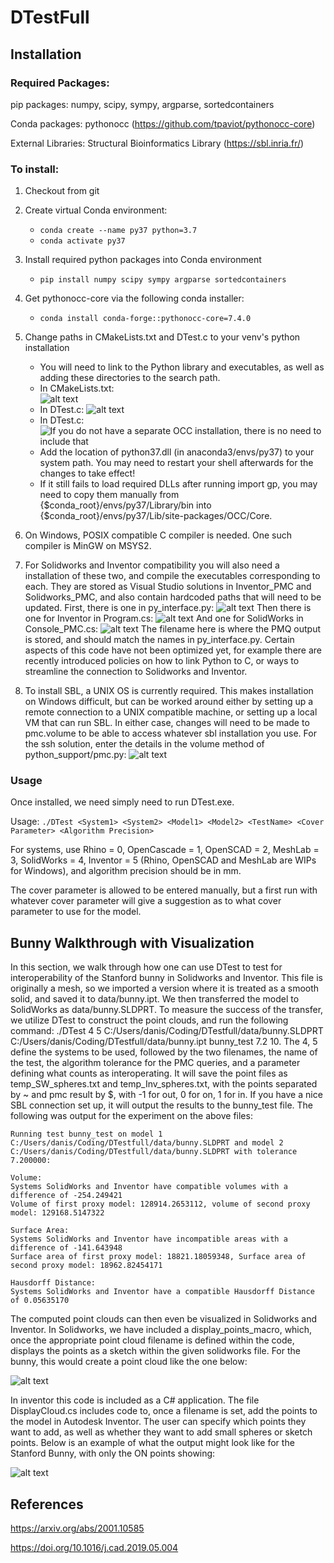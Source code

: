 # DTestFull

## Installation
### Required Packages:

pip packages: numpy, scipy, sympy, argparse, sortedcontainers

Conda packages: pythonocc (https://github.com/tpaviot/pythonocc-core)

External Libraries: Structural Bioinformatics Library (https://sbl.inria.fr/)

### To install:

1. Checkout from git
2. Create virtual Conda environment:
  
   - `conda create --name py37 python=3.7`
   - `conda activate py37`
  
3. Install required python packages into Conda environment

   - `pip install numpy scipy sympy argparse sortedcontainers`
   <!-- - `conda install -c dlr-sc pythonocc-core=7.4.0`  -->

4. Get pythonocc-core via the following conda installer:

   - `conda install conda-forge::pythonocc-core=7.4.0` 
   
5. Change paths in CMakeLists.txt and DTest.c to your venv's python installation

   - You will need to link to the Python library and executables, as well as adding these directories to the search path.
   - In CMakeLists.txt:<br>
   ![alt text](Examples/readme_screenshots/screenshot_cmake.png)
   - In DTest.c:
   ![alt text](Examples/readme_screenshots/screenshot_dtest.png)
   - In DTest.c:
   ![If you do not have a separate OCC installation, there is no need to include that](Examples/readme_screenshots/image-4.png)
   - Add the location of python37.dll (in anaconda3/envs/py37) to your system path. You may need to restart your shell afterwards for the changes to take effect!
   - If it still fails to load required DLLs after running import gp, you may need to copy them manually from {\$conda_root}/envs/py37/Library/bin into {\$conda_root}/envs/py37/Lib/site-packages/OCC/Core.

6. On Windows, POSIX compatible C compiler is needed. One such compiler is MinGW on MSYS2.

7. For Solidworks and Inventor compatibility you will also need a installation of these two, and compile the executables corresponding to each. 
They are stored as Visual Studio solutions in Inventor_PMC and Solidworks_PMC, and also contain hardcoded paths that will need to be updated. First, there is one in py_interface.py:
![alt text](Examples/readme_screenshots/image-2.png)
Then there is one for Inventor in Program.cs:
![alt text](Examples/readme_screenshots/image-1.png)
And one for SolidWorks in Console_PMC.cs:
![alt text](Examples/readme_screenshots/image-3.png)
The filename here is where the PMQ output is stored, and should match the names in py_interface.py.
Certain aspects of this code have not been optimized yet, for example there are recently introduced policies on how to link Python to C, or ways to streamline the connection to Solidworks and Inventor.

1. To install SBL, a UNIX OS is currently required. This makes installation on Windows difficult, but can be worked around either by setting up a remote connection to a UNIX compatible machine, or setting up a local VM that can run SBL. In either case, changes will need to be made to pmc.volume to be able to access whatever sbl installation you use. For the ssh solution, enter the details in the volume method of python_support/pmc.py:
   ![alt text](Examples/readme_screenshots/image.png)


### Usage

Once installed, we need simply need to run DTest.exe. 

Usage:
`./DTest <System1> <System2> <Model1> <Model2> <TestName> <Cover Parameter> <Algorithm Precision>`

For systems, use Rhino = 0, OpenCascade = 1, OpenSCAD = 2, MeshLab = 3, SolidWorks = 4, Inventor = 5 (Rhino, OpenSCAD and MeshLab are WIPs for Windows), and algorithm precision should be in mm. 

The cover parameter is allowed to be entered manually, but a first run with whatever cover parameter will give a suggestion as to what cover parameter to use for the model.

## Bunny Walkthrough with Visualization

In this section, we walk through how one can use DTest to test for interoperability of the Stanford bunny in Solidworks and Inventor. This file is originally a mesh, so we imported a version where it is treated as a smooth solid, and saved it to data/bunny.ipt. We then transferred the model to SolidWorks as data/bunny.SLDPRT. To measure the success of the transfer, we utilize DTest to construct the point clouds, and run the following command: ./DTest 4 5 C:/Users/danis/Coding/DTestfull/data/bunny.SLDPRT C:/Users/danis/Coding/DTestfull/data/bunny.ipt bunny_test 7.2 10. The 4, 5 define the systems to be used, followed by the two filenames, the name of the test, the algorithm tolerance for the PMC queries, and a parameter defining what counts as interoperating. It will save the point files as temp_SW_spheres.txt and temp_Inv_spheres.txt, with the points separated by ~ and pmc result by $, with -1 for out, 0 for on, 1 for in. If you have a nice SBL connection set up, it will output the results to the bunny_test file. The following was output for the experiment on the above files:

```
Running test bunny_test on model 1 C:/Users/danis/Coding/DTestfull/data/bunny.SLDPRT and model 2 C:/Users/danis/Coding/DTestfull/data/bunny.SLDPRT with tolerance 7.200000:

Volume:
Systems SolidWorks and Inventor have compatible volumes with a difference of -254.249421
Volume of first proxy model: 128914.2653112, volume of second proxy model: 129168.5147322

Surface Area:
Systems SolidWorks and Inventor have incompatible areas with a difference of -141.643948
Surface area of first proxy model: 18821.18059348, Surface area of second proxy model: 18962.82454171

Hausdorff Distance:
Systems SolidWorks and Inventor have a compatible Hausdorff Distance of 0.05635170
```

The computed point clouds can then even be visualized in Solidworks and Inventor. In Solidworks, we have included a display_points_macro, which, once the appropriate point cloud filename is defined within the code, displays the points as a sketch within the given solidworks file. For the bunny, this would create a point cloud like the one below:

![alt text](Examples/readme_screenshots/sw_bunny.png)

In inventor this code is included as a C\# application. The file DisplayCloud.cs includes code to, once a filename is set, add the points to the model in Autodesk Inventor. The user can specify which points they want to add, as well as whether they want to add small spheres or sketch points. Below is an example of what the output might look like for the Stanford Bunny, with only the ON points showing:

![alt text](Examples/readme_screenshots/inv_bunny.png)

## References

https://arxiv.org/abs/2001.10585

https://doi.org/10.1016/j.cad.2019.05.004
